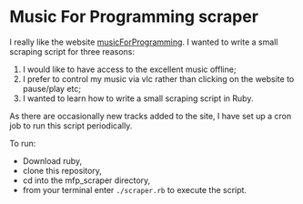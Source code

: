 # Music For Programming scraper

I really like the website [musicForProgramming](https://musicforprogramming.net/).
I wanted to write a small scraping script for three reasons:

1. I would like to have access to the excellent music offline;
2. I prefer to control my music via vlc rather than clicking on the website to pause/play etc;
3. I wanted to learn how to write a small scraping script in Ruby.

As there are occasionally new tracks added to the site, I have set up a cron job to run this script periodically.

To run:

- Download ruby,
- clone this repository,
- cd into the mfp_scraper directory,
- from your terminal enter `./scraper.rb` to execute the script.
